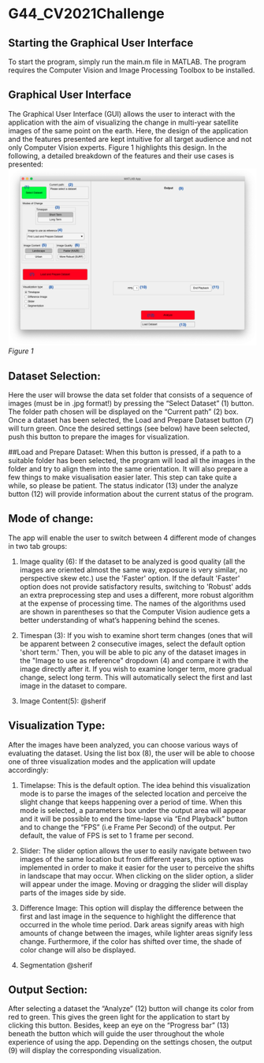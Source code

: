 # G44_CV2021Challenge

## Starting the Graphical User Interface
To start the program, simply run the main.m file in MATLAB. The program requires the Computer Vision and Image Processing Toolbox to be installed.

## Graphical User Interface
The Graphical User Interface (GUI) allows the user to interact with the application with the aim of visualizing the change in multi-year satellite images of the same point on the earth. Here, the design of the application and the features presented are kept intuitive for all target audience and not only Computer Vision experts. Figure 1 highlights this design. In the following, a detailed breakdown of the features and their use cases is presented:
![Figure 1](./img/UI.png) *Figure 1*

## Dataset Selection:
Here the user will browse the data set folder that consists of a sequence of images (must be in .jpg format!) by pressing the “Select Dataset” (1) button. The folder path chosen will be displayed on the “Current path” (2) box. Once a dataset has been selected, the Load and Prepare Dataset button (7) will turn green. Once the desired settings (see below) have been selected, push this button to prepare the images for visualization.

##Load and Prepare Dataset:
When this button is pressed, if a path to a suitable folder has been selected, the program will load all the images in the folder and try to align them into the same orientation. It will also prepare a few things to make visualisation easier later. This step can take quite a while, so please be patient. The status indicator (13) under the analyze button (12) will provide information about the current status of the program.

## Mode of change: 
The app will enable the user to switch between 4 different mode of changes in two tab groups:
                
1. Image quality (6): If the dataset to be analyzed is good quality (all the images are oriented almost the same way, exposure is very similar, no perspective skew etc.) use the 'Faster' option. If the default 'Faster' option does not provide satisfactory results, switching to 'Robust' adds an extra preprocessing step and uses a different, more robust algorithm at the expense of processing time. The names of the algorithms used are shown in parentheses so that the Computer Vision audience gets a better understanding of what’s happening behind the scenes.
                
2. Timespan (3): If you wish to examine short term changes (ones that will be apparent between 2 consecutive images, select the default option 'short term.' Then, you will be able to pic any of the dataset images in the "Image to use as reference" dropdown (4) and compare it with the image directly after it. If you wish to examine longer term, more gradual change, select long term. This will automatically select the first and last image in the dataset to compare.
3. Image Content(5): @sherif

## Visualization Type: 
After the images have been analyzed, you can choose various ways of evaluating the dataset. Using the list box (8), the user will be able to choose one of three visualization modes and the application will update accordingly:
1. Timelapse: This is the default option. The idea behind this visualization mode is to parse the images of the selected location and perceive the slight change that keeps happening over a period of time. When this mode is selected, a parameters box under the output area will appear and it will be possible to end the time-lapse via “End Playback” button and to change the “FPS” (i.e Frame Per Second) of the output. Per default, the value of FPS is set to 1 frame per second.

2. Slider: The slider option allows the user to easily navigate between two images of the same location but from different years, this option was implemented in order to make it easier for the user to perceive the shifts in landscape that may occur. When clicking on the slider option, a slider will appear under the image. Moving or dragging the slider will display parts of the images side by side. 
                
3. Difference Image: This option will display the difference between the first and last image in the sequence to highlight the difference that occurred in the whole time period. Dark areas signify areas with high amounts of change between the images, while lighter areas signify less change. Furthermore, if the color has shifted over time, the shade of color change will also be displayed.
4. Segmentation @sherif

## Output Section:
After selecting a dataset the “Analyze” (12) button will change its color from red to green. This gives the green light for the application to start by clicking this button. Besides, keep an eye on the “Progress bar” (13) beneath the button which will guide the user throughout the whole experience of using the app. Depending on the settings chosen, the output (9) will display the corresponding visualization.

